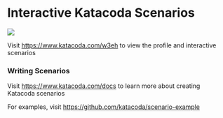 # Interactive Katacoda Scenarios

[![](http://shields.katacoda.com/katacoda/w3eh/count.svg)](https://www.katacoda.com/w3eh "Get your profile on Katacoda.com")

Visit https://www.katacoda.com/w3eh to view the profile and interactive scenarios

### Writing Scenarios
Visit https://www.katacoda.com/docs to learn more about creating Katacoda scenarios

For examples, visit https://github.com/katacoda/scenario-example
